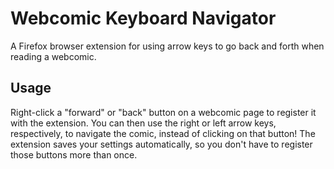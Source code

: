 # Webcomic Keyboard Navigator

A Firefox browser extension for using arrow keys to go back and forth when reading a webcomic.

## Usage

Right-click a "forward" or "back" button on a webcomic page to register it with the extension. You can then use the right or left arrow keys, respectively, to navigate the comic, instead of clicking on that button! The extension saves your settings automatically, so you don't have to register those buttons more than once.
